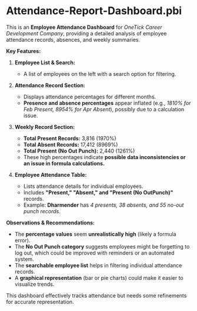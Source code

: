 # Attendance-Report-Dashboard.pbi
This is an **Employee Attendance Dashboard** for *OneTick Career Development Company*, providing a detailed analysis of employee attendance records, absences, and weekly summaries.

**Key Features:**
1. **Employee List & Search:**
   - A list of employees on the left with a search option for filtering.

2. **Attendance Record Section:**
   - Displays attendance percentages for different months.
   - **Presence and absence percentages** appear inflated (e.g., *1810% for Feb Present, 8954% for Apr Absent*), possibly due to a calculation issue.

3. **Weekly Record Section:**
   - **Total Present Records:** 3,816 (1970%)  
   - **Total Absent Records:** 17,412 (8969%)  
   - **Total Present (No Out Punch):** 2,440 (1261%)  
   - These high percentages indicate **possible data inconsistencies or an issue in formula calculations.**

4. **Employee Attendance Table:**
   - Lists attendance details for individual employees.
   - Includes **"Present," "Absent," and "Present (No OutPunch)"** records.
   - Example: **Dharmender** has *4 presents, 38 absents, and 55 no-out punch records*.

**Observations & Recommendations:**
- The **percentage values** seem **unrealistically high** (likely a formula error).  
- The **No Out Punch category** suggests employees might be forgetting to log out, which could be improved with reminders or an automated system.  
- The **searchable employee list** helps in filtering individual attendance records.  
- A **graphical representation** (bar or pie charts) could make it easier to visualize trends.  

This dashboard effectively tracks attendance but needs some refinements for accurate representation. 
